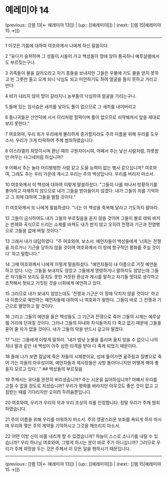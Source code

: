 # 예레미야 14

(previous:: [[렘 13|← 예레미야 13]]) | (up:: [[예레미야]]) | (next:: [[렘 15|예레미야 15 →]])

***




1 
이것은 가뭄에 대하여 여호와께서 나에게 하신 말씀이다. 



2 
"유다가 슬퍼하며 그 성들이 시들어 가고 백성들이 땅에 앉아 통곡하니 예루살렘에서도 부르짖는구나. 



3 
귀족들이 물을 길어오라고 자기 종들을 보내지만 그들은 우물에 가도 물을 얻지 못하고 빈 그릇만 들고 오게 되니 낙심도 되고 미안하기도 하여 얼굴을 들지 못하고 가리고 만다. 



4 
비가 내리지 않아 땅이 갈라지니 농부들이 낙심하여 얼굴을 가리는구나. 



5 
들에 있는 암사슴은 새끼를 낳아도 풀이 없으므로 그 새끼를 내어버리고 



6 
들나귀들은 산언덕에 서서 이리처럼 헐떡이며 풀이 없으므로 쇠약해져서 앞을 제대로 보지 못한다." 



7 
여호와여, 우리 죄가 우리에게 불리하게 증거할지라도 주의 이름을 위해 우리를 도우소서. 우리가 크게 타락하여 주께 범죄하였습니다. 



8 
이스라엘의 희망이시며 환난 때의 구원자이시여, 어째서 주는 낯선 사람처럼, 하룻밤만 머무는 나그네처럼 하십니까? 



9 
어째서 주는 놀라 어리벙벙한 사람 같고 도울 능력이 없는 병사 같으십니까? 여호와여, 그래도 주는 우리 가운데 계시고 우리는 주의 백성입니다. 우리를 버리지 마소서. 



10 
여호와께서 이 백성에 대하여 이렇게 말씀하셨다. "그들이 나를 떠나서 방황하기를 좋아하고 자제하지 않으므로 내가 그들을 받아들이지 않겠다. 내가 그들의 죄를 기억하고 그 죄에 대하여 그들을 벌할 것이다." 



11 
여호와께서 또 나에게 말씀하셨다. "너는 이 백성을 축복해 달라고 기도하지 말아라. 



12 
그들이 금식하여도 내가 그들의 부르짖음을 듣지 않을 것이며 그들이 불로 태워 바치는 번제와 곡식으로 드리는 소제를 바쳐도 내가 받지 않고 오히려 전쟁과 기근과 전염병으로 그들을 없애 버릴 것이다." 



13 
그래서 내가 대답하였다. "주 여호와여, 보소서. 예언자들이 백성들에게 '너희는 전쟁을 치르거나 기근을 당하지 않을 것이며 여호와께서 이 땅에 항구적인 평화를 주실 것이다' 하고 말합니다." 



14 
그때 여호와께서 나에게 이렇게 말씀하셨다. "예언자들이 내 이름으로 거짓 예언을 하고 있다. 나는 그들을 보내지도 않았고 그들에게 명령하거나 말하지도 않았는데 그들은 자기들이 보지도 듣지도 못한 거짓된 환상과 계시를 말하고 자기들 멋대로 생각하고 조작해서 헛되고 거짓된 것을 너희에게 예언하고 있다. 



15 
그러므로 내가 보내지 않았는데도 '전쟁과 기근은 이 땅에 닥치지 않을 것이다' 하고 내 이름으로 예언하는 예언자들에 대하여 나 여호와가 말한다. 그들이 바로 그 전쟁과 기근으로 멸망하고 말 것이다. 



16 
그리고 그들의 예언을 들은 백성들도 그 기근과 전쟁으로 죽어 그들의 시체는 예루살렘 거리에 던져질 것이다. 그러나 그들의 아내와 자식들까지 다 죽고 없기 때문에 그들을 묻어 줄 자가 없을 것이다. 내가 그들의 악을 반드시 갚고야 말겠다. 



17 
"너는 그들에게 이렇게 말하라. '내가 밤낮 눈물을 흘리며 울지 않을 수 없으니 나의 처녀 딸과 같은 내 백성이 아주 심한 타격을 받아 다 죽게 되었기 때문이다. 



18 
들에 나가 보면 칼날에 죽은 자들의 시체뿐이요, 성에 들어가면 굶주림과 질병으로 죽어 가는 자들의 아우성이며, 예언자들과 제사장들은 사방 돌아다니지만 어떻게 해야 좋을지 모르고 있다.' " ## 백성들의 부르짖음 



19 
주께서는 유다를 완전히 버리셨습니까? 주는 시온을 싫어하십니까? 어째서 우리를 고칠 수 없을 정도로 치셨습니까? 우리가 평화를 바라지만 아무것도 좋은 것이 없고 고침받는 때를 기다리지만 오히려 두려움뿐입니다. 



20 
여호와여, 우리가 우리의 악과 우리 조상의 죄를 인정합니다. 정말 우리가 주께 범죄하였습니다. 



21 
주의 이름을 위해 우리를 미워하지 마소서. 주의 영광스러운 보좌를 욕되게 하지 마시며 우리와 맺은 주의 계약을 기억하시고 그것을 깨뜨리지 마소서. 



22 
어떤 이방 신이 비를 내리게 할 수 있겠습니까? 하늘이 스스로 소나기를 내릴 수 있습니까? 우리 하나님 여호와여, 그렇게 하시는 분이 바로 주가 아니십니까? 그러므로 우리가 주께 희망을 두는 것은 주께서 이 모든 일을 행하시기 때문입니다.

***

(previous:: [[렘 13|← 예레미야 13]]) | (up:: [[예레미야]]) | (next:: [[렘 15|예레미야 15 →]])
